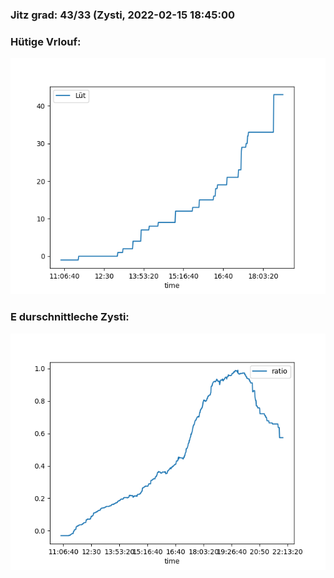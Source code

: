 ### Jitz grad: 43/33 (Zysti, 2022-02-15 18:45:00

### Hütige Vrlouf:
![Graph](Today.png)

### E durschnittleche Zysti:
![Graph](Zysti.png)